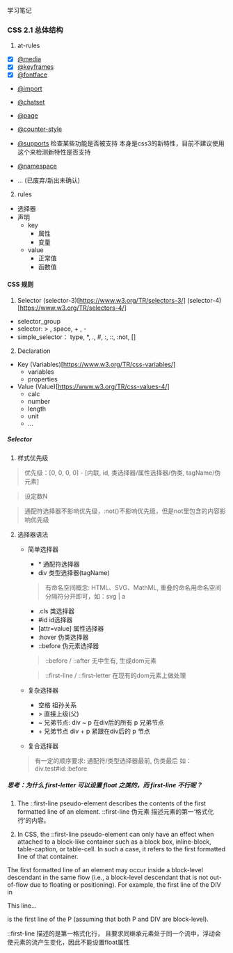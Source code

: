 学习笔记

### CSS 2.1 总体结构
1. at-rules
  - [x] [@media](https://www.w3.org/TR/css3-conditional/)
  - [x] [@keyframes](https://www.w3.org/TR/css-animations-1/)
  - [x] [@fontface](https://www.w3.org/TR/css-fonts-3/)

  - [@import](https://www.w3.org/TR/css-cascade-4/)

  - [@chatset](https://www.w3.org/TR/css-syntax-3/)
  - [@page](https://www.w3.org/TR/css-page-3/)
  - [@counter-style](https://www.w3.org/TR/css-counter-styles-3)
  - [@supports](https://www.w3.org/TR/css3-conditional/) 检查某些功能是否被支持 本身是css3的新特性，目前不建议使用这个来检测新特性是否支持
  - [@namespace](https://www.w3.org/TR/css-namespaces-3/)
  - ... (已废弃/新出未确认)
2. rules
  - 选择器
  - 声明
    - key
      - 属性
      - 变量
    - value
      - 正常值
      - 函数值

#### CSS 规则
1. Selector (selector-3)[https://www.w3.org/TR/selectors-3/] (selector-4)[https://www.w3.org/TR/selectors-4/]
  - selector_group
  - selector: > , space, + , - 
  - simple_selector： type, *, ., #, :, ::, :not, []
2. Declaration
  - Key (Variables)[https://www.w3.org/TR/css-variables/]
    - variables
    - properties
  - Value (Value)[https://www.w3.org/TR/css-values-4/]
    - calc
    - number
    - length
    - unit
    - ...

##### Selector
1. 样式优先级
  > 优先级：[0, 0, 0, 0] - [内联, id, 类选择器/属性选择器/伪类, tagName/伪元素]

  > 设定数N

  > 通配符选择器不影响优先级，:not()不影响优先级，但是not里包含的内容影响优先级

2. 选择器语法
    - 简单选择器
      - \* 通配符选择器
      - div 类型选择器(tagName) 
      > 有命名空间概念: HTML、SVG、MathML, 重叠的命名用命名空间分隔符分开即可，如：svg | a
      - .cls 类选择器
      - #id id选择器
      - [attr=value] 属性选择器
      - :hover 伪类选择器
      - ::before 伪元素选择器
      > ::before / ::after 无中生有, 生成dom元素

      > ::first-line / ::first-letter 在现有的dom元素上做处理
    - 复杂选择器
      - 空格 祖孙关系
      - \> 直接上级(父)
      - ~ 兄弟节点:  div ~ p 在div后的所有 p 兄弟节点 
      - \+ 兄弟节点 div + p 紧跟在div后的 p 节点
    - 复合选择器
    > 有一定的顺序要求: 通配符/类型选择器最前, 伪类最后 如：div.test#id::before

##### 思考：为什么 first-letter 可以设置 float 之类的，而 first-line 不行呢？
1. The ::first-line pseudo-element describes the contents of the first formatted line of an element.
  ::first-line 伪元素 描述元素的第一‘格式化行’的内容。

2. In CSS, the ::first-line pseudo-element can only have an effect when attached to a block-like container such as a block box, inline-block, table-caption, or table-cell. In such a case, it refers to the first formatted line of that container.

The first formatted line of an element may occur inside a block-level descendant in the same flow (i.e., a block-level descendant that is not out-of-flow due to floating or positioning). For example, the first line of the DIV in <DIV><P>This line...</P></DIV> is the first line of the P (assuming that both P and DIV are block-level).
  
  ::first-line 描述的是第一格式化行， 且要求同继承元素处于同一个流中，浮动会使元素的流产生变化，因此不能设置float属性